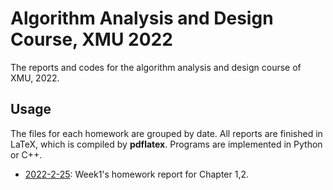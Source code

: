 # Algorithm Analysis and Design Course, XMU 2022

The reports and codes for the algorithm analysis and design course of XMU, 2022. 



## Usage



The files for each homework are grouped by date. All reports are finished in LaTeX, which is compiled by **pdflatex**. Programs are implemented in Python or C++.


- [2022-2-25](https://github.com/SmartPolarBear/algorithm-analysis-csxmu-2022/tree/main/2022-2-25): Week1's homework report for Chapter 1,2.
